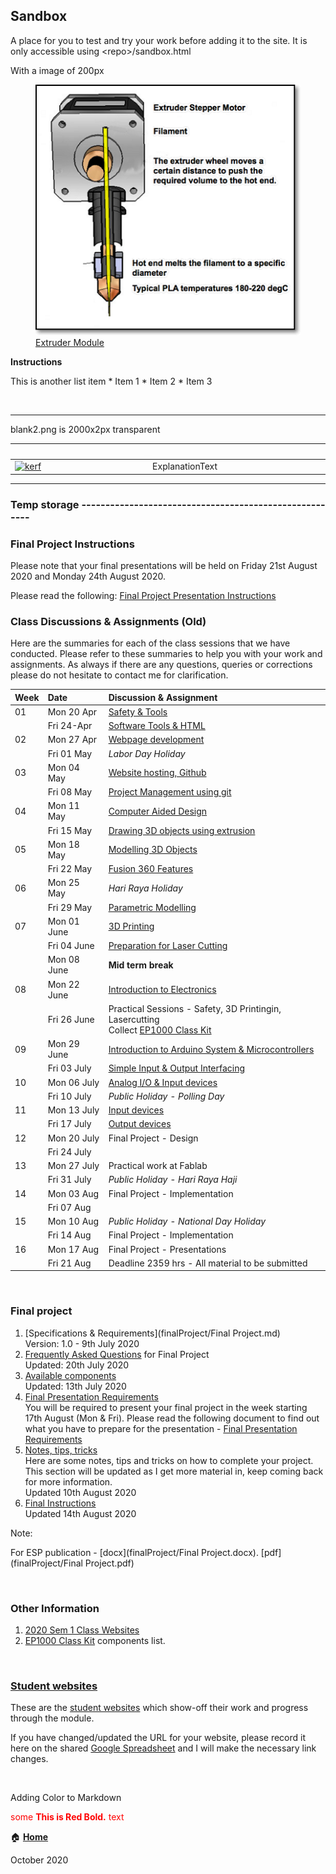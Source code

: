 <link rel="stylesheet" type="text/css" href="imagestyle.css" />

## Sandbox

A place for you to test and try your work before adding it to the site.  It is only accessible using \<repo\>/sandbox.html


With a image of 200px

<section class="info"><a href="images/0907_extruder.png">
 <figure class="infoimg">
 <img class="w200" src="images/0907_extruder.png" alt="Extruder Module" />
 <figcaption>Extruder Module</figcaption>
 </figure></a>
<div  class="infotext" markdown="1">
 <p><b>Instructions</b></p>
 This is another list item
 * Item 1
 * Item 2
 * Item 3
 </div>
 <div class="infoclr"></div>
</section> <!--End of Section.info-->

&nbsp;


---------
blank2.png is 2000x2px transparent

|![blank](images/blank2.png) | ![blank](images/blank2.png) |
|:-------------------|:--------------------|
|[![kerf](images/imageFile.png "Object browser")](images/1003_imageFile.png) | ExplanationText |

---------


### Temp storage -------------------------------------------------------

### Final Project Instructions

Please note that your final presentations will be held on Friday 21st August 2020 and Monday 24th August 2020.

Please read the following: [Final Project Presentation Instructions](finalProject/finalInstructions.md)



### Class Discussions & Assignments (Old)

Here are the summaries for each of the class sessions that we have conducted.  Please refer to these summaries to help you with your work and assignments.  As always if there are any questions, queries or corrections please do not hesitate to contact me for clarification.

|Week  |**Date**    | **Discussion & Assignment**       |
|:---|:---------- |:----------------------------------|
|01  |Mon 20 Apr  |[Safety & Tools](01_project_management.md) |
|    |Fri 24-Apr  |[Software Tools & HTML](01_project_management.md)|
|02  |Mon 27 Apr  |[Webpage development](02_documentation_techniques.md)|
|    |Fri 01 May  |*Labor Day Holiday*|
|03  |Mon 04 May  |[Website hosting, Github](025_website_development.md)|
|    |Fri 08 May  |[Project Management using git](03_version_control.md)|
|04  |Mon 11 May  |[Computer Aided Design](04_CAD.md)|
|    |Fri 15 May  |[Drawing 3D objects using extrusion](05_Fusion360.md)|
|05  |Mon 18 May  |[Modelling 3D Objects](06_3dmodelling.md)|
|    |Fri 22 May  |[Fusion 360 Features](07_F360Features.md)|
|06  |Mon 25 May  |*Hari Raya Holiday*|
|    |Fri 29 May  |[Parametric Modelling](08_ParametricDesign.md)|
|07  |Mon 01 June |[3D Printing](09_3DPrinting.md)|
|    |Fri 04 June |[Preparation for Laser Cutting](10_PrepLaserCutting.md)|
|    |Mon 08 June |**Mid term break**|
|08  |Mon 22 June |[Introduction to Electronics](11_Electronics.md) |
|    |Fri 26 June |Practical Sessions - Safety, 3D Printingin, Lasercutting<br>Collect [EP1000 Class Kit](ep1000_class_kit.md)|
|09  |Mon 29 June |[Introduction to Arduino System & Microcontrollers](Embedded_Programming_with_Arduino.pdf)|
|    |Fri 03 July |[Simple Input & Output Interfacing](12_arduinoprogramming.md) |
|10  |Mon 06 July |[Analog I/O & Input devices](13_AnalogIO.md)|
|    |Fri 10 July |*Public Holiday - Polling Day*|
|11  |Mon 13 July |[Input devices](14_InputDevices.md)|
|    |Fri 17 July |[Output devices](15_OutputDevices.md)|
|12  |Mon 20 July |Final Project - Design |
|    |Fri 24 July |  |
|13  |Mon 27 July |Practical work at Fablab |
|    |Fri 31 July |*Public Holiday - Hari Raya Haji* |
|14  |Mon 03 Aug  |Final Project - Implementation |
|    |Fri 07 Aug  |  |
|15  |Mon 10 Aug  |*Public Holiday - National Day Holiday*|
|    |Fri 14 Aug  |Final Project - Implementation |
|16  |Mon 17 Aug  |Final Project - Presentations |
|    |Fri 21 Aug  |Deadline 2359 hrs - All material to be submitted |

&nbsp;

### Final project

1.  [Specifications & Requirements](finalProject/Final Project.md)    
    Version: 1.0 - 9th July 2020
2.  [Frequently Asked Questions](finalProject/faq.md) for Final Project    
    Updated: 20th July 2020
3.  [Available components](finalProject/component_list.md)    
    Updated: 13th July 2020
4.  [Final Presentation Requirements](finalProject/final_presentation_requirements.md)    
    You will be required to present your final project in the week starting 17th August (Mon & Fri).  Please read the following document to find out what you have to prepare for the presentation - [Final Presentation Requirements](finalProject/final_presentation_requirements.md)
5.  [Notes, tips, tricks](finalProject/notes_tt01.md)    
    Here are some notes, tips and tricks on how to complete your project.  This section will be updated as I get more material in, keep coming back for more information.    
    Updated 10th August 2020
6.  [Final Instructions](finalProject/finalInstructions.md)    
    Updated 14th August 2020

Note:

For ESP publication - [docx](finalProject/Final Project.docx). [pdf](finalProject/Final Project.pdf)


&nbsp;

### Other Information

1.  [2020 Sem 1 Class Websites](2020S1_students.md)
2.  [EP1000 Class Kit](ep1000classkit.md) components list.


&nbsp;

### [Student websites](2020S1_students.md)

These are the [student websites](2020S1_students.md) which show-off their work and progress through the module.

If you have changed/updated the URL for your website, please record it here on the shared [Google Spreadsheet](https://drive.google.com/file/d/1X9X7FhpFlZU25ybGc4Znd4XozB-3NqZJ/view?usp=sharing) and I will make the necessary link changes.

&nbsp;

Adding Color to Markdown

<span style="color:red">some **This is Red Bold.** text</span>



:house: [**Home**](index.md)

October 2020


